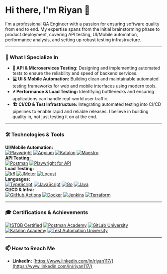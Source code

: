 # Hi there, I'm Riyan 👋

I'm a professional QA Engineer with a passion for ensuring software quality from end to end. My expertise spans from the initial brainstorming phase to product deployment, covering API testing, UI/Mobile automation, performance analysis, and setting up robust testing infrastructure.

---

### 🚀 What I Specialize In

*   **🧪 API & Microservices Testing:** Designing and implementing automated tests to ensure the reliability and speed of backend services.
*   **💻 UI & Mobile Automation:** Building clean and maintainable automated testing frameworks for web and mobile interfaces using modern tools.
*   **⚡ Performance & Load Testing:** Identifying bottlenecks and ensuring applications can handle real-world user traffic.
*   **🏗️ CI/CD & Test Infrastructure:** Integrating automated testing into CI/CD pipelines to enable rapid and reliable releases. I believe in building quality in, not just testing it on at the end.

---

### 🛠️ Technologies & Tools

<p align="left">
  <strong>UI/Mobile Automation:</strong><br>
  <a href="https://playwright.dev/" target="_blank"><img src="https://img.shields.io/badge/Playwright-2E8555?style=for-the-badge&logo=playwright&logoColor=white" alt="Playwright"></a>
  <a href="http://appium.io/" target="_blank"><img src="https://img.shields.io/badge/Appium-DA5943?style=for-the-badge&logo=appium&logoColor=white" alt="Appium"></a>
  <a href="https://katalon.com/" target="_blank"><img src="https://img.shields.io/badge/Katalon-5C4B8C?style=for-the-badge&logo=katalon-studio&logoColor=white" alt="Katalon"></a>
  <a href="https://maestro.mobile.dev/" target="_blank"><img src="https://img.shields.io/badge/Maestro-9C27B0?style=for-the-badge" alt="Maestro"></a>
  <br>
  <strong>API Testing:</strong><br>
  <a href="https://www.postman.com/" target="_blank"><img src="https://img.shields.io/badge/Postman-FF6C37?style=for-the-badge&logo=postman&logoColor=white" alt="Postman"></a>
  <a href="https://playwright.dev/docs/api-testing" target="_blank"><img src="https://img.shields.io/badge/Playwright%20(API)-2E8555?style=for-the-badge&logo=playwright&logoColor=white" alt="Playwright for API"></a>
  <br>
  <strong>Load Testing:</strong><br>
  <a href="https://k6.io/" target="_blank"><img src="https://img.shields.io/badge/k6-80B24A?style=for-the-badge&logo=k6&logoColor=white" alt="k6"></a>
  <a href="https://jmeter.apache.org/" target="_blank"><img src="https://img.shields.io/badge/JMeter-D22128?style=for-the-badge&logo=apachejmeter&logoColor=white" alt="JMeter"></a>
  <a href="https://locust.io/" target="_blank"><img src="https://img.shields.io/badge/Locust-88CC14?style=for-the-badge&logo=locust&logoColor=white" alt="Locust"></a>
  <br>
  <strong>Languages:</strong><br>
  <a href="https://www.typescriptlang.org/" target="_blank"><img src="https://img.shields.io/badge/TypeScript-3178C6?style=for-the-badge&logo=typescript&logoColor=white" alt="TypeScript"></a>
  <a href="https://developer.mozilla.org/en-US/docs/Web/JavaScript" target="_blank"><img src="https://img.shields.io/badge/JavaScript-F7DF1E?style=for-the-badge&logo=javascript&logoColor=black" alt="JavaScript"></a>
  <a href="https://go.dev/" target="_blank"><img src="https://img.shields.io/badge/Go-00ADD8?style=for-the-badge&logo=go&logoColor=white" alt="Go"></a>
  <a href="https://www.java.com/" target="_blank"><img src="https://img.shields.io/badge/Java-ED8B00?style=for-the-badge&logo=openjdk&logoColor=white" alt="Java"></a>
  <br>
  <strong>CI/CD & Infra:</strong><br>
  <a href="https://github.com/features/actions" target="_blank"><img src="https://img.shields.io/badge/GitHub%20Actions-2088FF?style=for-the-badge&logo=githubactions&logoColor=white" alt="GitHub Actions"></a>
  <a href="https://www.docker.com/" target="_blank"><img src="https://img.shields.io/badge/Docker-2496ED?style=for-the-badge&logo=docker&logoColor=white" alt="Docker"></a>
  <a href="https://www.jenkins.io/" target="_blank"><img src="https://img.shields.io/badge/Jenkins-D24939?style=for-the-badge&logo=jenkins&logoColor=white" alt="Jenkins"></a>
  <a href="https://www.terraform.io/" target="_blank"><img src="https://img.shields.io/badge/Terraform-7B42BC?style=for-the-badge&logo=terraform&logoColor=white" alt="Terraform"></a>
</p>

---

### 🎓 Certifications & Achievements

<p align="left">
  <a href="https://www.istqb.org/" target="_blank"><img src="https://img.shields.io/badge/ISTQB-Certified%20Tester-006699?style=for-the-badge&logo=istqb&logoColor=white" alt="ISTQB Certified"></a>
  <a href="https://www.postman.com/company/academy/" target="_blank"><img src="https://img.shields.io/badge/Postman-Academy%20Graduate-FF6C37?style=for-the-badge&logo=postman&logoColor=white" alt="Postman Academy"></a>
  <a href="https://about.gitlab.com/learn/" target="_blank"><img src="https://img.shields.io/badge/GitLab-University%20Graduate-FC6D26?style=for-the-badge&logo=gitlab&logoColor=white" alt="GitLab University"></a>
  <a href="https://katalon.com/academy/" target="_blank"><img src="https://img.shields.io/badge/Katalon-Academy%20Graduate-5C4B8C?style=for-the-badge&logo=katalon-studio&logoColor=white" alt="Katalon Academy"></a>
  <a href="https://testautomationu.applitools.com/" target="_blank"><img src="https://img.shields.io/badge/Test%20Automation-University-9C27B0?style=for-the-badge&logo=applitools&logoColor=white" alt="Test Automation University"></a>
</p>

---

### 📫 How to Reach Me

*   **LinkedIn:** [https://www.linkedin.com/in/riyan117/](https://www.linkedin.com/in/riyan117/)